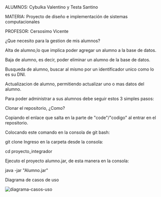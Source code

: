 ALUMNOS: Cybulka Valentino y Testa Santino

MATERIA: Proyecto de diseño e implementación de sistemas computacionales

PROFESOR: Cersosimo Vicente

¿Que necesito para la gestion de mis alumnos?

Alta de alumno,lo que implica poder agregar un alumno a la base de datos.

Baja de alumno, es decir, poder eliminar un alumno de la base de datos.

Busqueda de alumno, buscar al mismo por un identificador unico como lo es su DNI.

Actualizacion de alumno, permitiendo actualizar uno o mas datos del alumno.

Para poder administrar a sus alumnos debe seguir estos 3 simples pasos:

Clonar el repositorio, ¿Como?

Copiando el enlace que salta en la parte de "code"/"codigo" al entrar en el repositorio.

Colocando este comando en la consola de git bash:

  git clone 
Ingreso en la carpeta desde la consola:

  cd proyecto_integrador
  
Ejecuto el proyecto alumno.jar, de esta manera en la consola:

  java -jar "Alumno.jar"
  
Diagrama de casos de uso

![diagrama-casos-uso](https://github.com/santidtesta/Proyecto_Integrador/assets/103009367/52e26ea2-f3ad-4419-81f7-83bb6a3e69e4)
